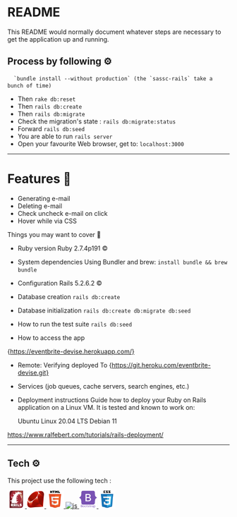 # README

This README would normally document whatever steps are necessary to get the application up and running.



## Process by following ⚙️

	  `bundle install --without production` (the `sassc-rails` take a bunch of time)
- Then `rake db:reset`
- Then `rails db:create`
- Then `rails db:migrate`
- Check the migration's state : `rails db:migrate:status`
- Forward `rails db:seed`
- You are able to run `rails server`
- Open your favourite Web browser, get to: `localhost:3000`



<hr>



# Features 🧪

* Generating e-mail 
* Deleting e-mail
* Check uncheck e-mail on click
* Hover while via CSS

Things you may want to cover 📝

* Ruby version
 Ruby 2.7.4p191 ©

* System dependencies
 Using Bundler and brew:
 `install bundle && brew bundle`

* Configuration
 Rails 5.2.6.2 ©


* Database creation
 `rails db:create`

* Database initialization
 `rails db:create db:migrate db:seed`

* How to run the test suite
 `rails db:seed`
 
* How to access the app
 
 {https://eventbrite-devise.herokuapp.com/} 


* Remote: Verifying deployed
  To {https://git.heroku.com/eventbrite-devise.git}



* Services (job queues, cache servers, search engines, etc.)

* Deployment instructions
  Guide how to deploy your Ruby on Rails application on a Linux VM. It is tested and known to work on:

    Ubuntu Linux 20.04 LTS
    Debian 11

 https://www.ralfebert.com/tutorials/rails-deployment/


<hr>


## Tech ⚙️

<p align="left"> This project use the following tech : <br>


<a href="https://rubyonrails.org" target="_blank" rel="noreferrer"> <img src="https://raw.githubusercontent.com/devicons/devicon/master/icons/rails/rails-original-wordmark.svg" alt="rails" width="40" height="40"/> </a> 
<a href="https://www.ruby-lang.org/en/" target="_blank" rel="noreferrer"> <img src="https://raw.githubusercontent.com/devicons/devicon/master/icons/ruby/ruby-original.svg" alt="ruby" width="40" height="40"/>
<a href="https://www.w3.org/html/" target="_blank" rel="noreferrer"> <img src="https://raw.githubusercontent.com/devicons/devicon/master/icons/html5/html5-original-wordmark.svg" alt="html5" width="40" height="40"/> </a>
<a href="https://www.w3schools.com/js/" target="_blank" rel="noreferrer"> <img src="https://cdn.jsdelivr.net/gh/devicons/devicon/icons/javascript/javascript-original.svg" alt="js" width="40" height="40"/> </a>
<a href="https://getbootstrap.com" target="_blank" rel="noreferrer"> <img src="https://raw.githubusercontent.com/devicons/devicon/master/icons/bootstrap/bootstrap-plain-wordmark.svg" alt="bootstrap" width="40" height="40"/> </a>
<a href="https://www.w3schools.com/css/" target="_blank" rel="noreferrer"> <img src="https://raw.githubusercontent.com/devicons/devicon/master/icons/css3/css3-original-wordmark.svg" alt="css3" width="40" height="40"/> </a>

